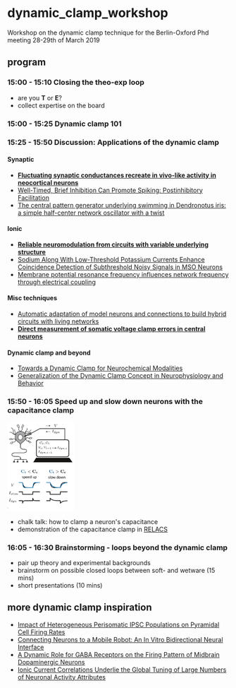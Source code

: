 # dynamic_clamp_workshop
Workshop on the dynamic clamp technique for the Berlin-Oxford Phd meeting 28-29th of March 2019


## program

### 15:00 - 15:10 Closing the theo-exp loop
* are you **T** or **E**?
* collect expertise on the board

### 15:00 - 15:25 Dynamic clamp 101

### 15:25 - 15:50 Discussion: Applications of the dynamic clamp

#### Synaptic

* [**Fluctuating synaptic conductances recreate in vivo-like activity in neocortical neurons**](publications/Destexhe2001_recreate_in_vivo.pdf)
* [Well-Timed, Brief Inhibition Can Promote Spiking: Postinhibitory Facilitation](https://www.physiology.org/doi/full/10.1152/jn.00752.2005)
* [The central pattern generator underlying swimming in Dendronotus iris: a simple half-center network oscillator with a twist](https://www.physiology.org/doi/full/10.1152/jn.00150.2016)



#### Ionic
* [**Reliable neuromodulation from circuits with variable underlying structure**](publications/Grashow_2009_reliable_neuromodulation.pdf)
* [Sodium Along With Low-Threshold Potassium Currents Enhance Coincidence Detection of Subthreshold Noisy Signals in MSO Neurons](https://www.physiology.org/doi/full/10.1152/jn.00717.2003)
* [Membrane potential resonance frequency influences network frequency through electrical coupling](https://www.physiology.org/doi/pdf/10.1152/jn.00361.2016)


#### Misc techniques

* [Automatic adaptation of model neurons and connections to build hybrid circuits with living networks](https://www.biorxiv.org/content/10.1101/419622v1.abstract)
* [**Direct measurement of somatic voltage clamp errors in central neurons**](publications/Williams2008_voltage_clamp_errors.pdf)

#### Dynamic clamp and beyond
* [Towards a Dynamic Clamp for Neurochemical Modalities](https://www.mdpi.com/1424-8220/15/5/10465)
* [Generalization of the Dynamic Clamp Concept in Neurophysiology and Behavior](https://journals.plos.org/plosone/article?id=10.1371/journal.pone.0040887)


### 15:50 - 16:05 Speed up and slow down neurons with the capacitance clamp 

<img src="images/capacitance_clamp.png" height="200vh">

* chalk talk: how to clamp a neuron's capacitance
* demonstration of the capacitance clamp in [RELACS](http://relacs.sourceforge.net/index.html)

### 16:05 - 16:30 Brainstorming - loops beyond the dynamic clamp
* pair up theory and experimental backgrounds
* brainstorm on possible closed loops between soft- and wetware (15 mins)
* short presentations (10 mins)

## more dynamic clamp inspiration

* [Impact of Heterogeneous Perisomatic IPSC Populations on Pyramidal Cell Firing Rates](https://www.physiology.org/doi/full/10.1152/jn.00916.2003)
* [Connecting Neurons to a Mobile Robot: An In Vitro Bidirectional Neural Interface](https://www.hindawi.com/journals/cin/2007/012725/abs/)
* [A Dynamic Role for GABA Receptors on the Firing Pattern of Midbrain Dopaminergic Neurons](https://www.physiology.org/doi/full/10.1152/jn.00204.2010)
* [Ionic Current Correlations Underlie the Global Tuning of Large Numbers of Neuronal Activity Attributes](http://www.jneurosci.org/content/32/39/13380?utm_source=TrendMD&utm_medium=cpc&utm_campaign=JNeurosci_TrendMD_0)
